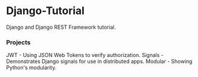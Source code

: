 # Django-Tutorial
Django and Django REST Framework tutorial.

### Projects
JWT - Using JSON Web Tokens to verify authorization.
Signals - Demonstrates Django signals for use in distributed apps.
Modular - Showing Python's modularity.


